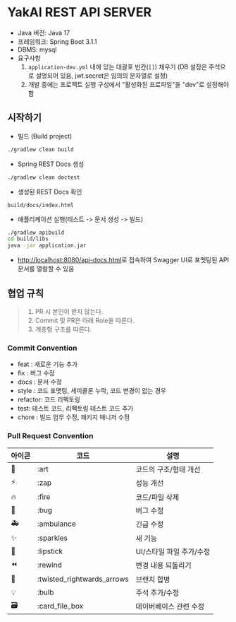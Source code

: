 # YakAl REST API SERVER

* Java 버전: Java 17
* 프레임워크: Spring Boot 3.1.1
* DBMS: mysql
* 요구사항
  1. `application-dev.yml` 내에 있는 대괄호 빈칸(`[]`) 채우기 (DB 설정은 주석으로 설명되어 있음, jwt.secret은 임의의 문자열로 설정)
  2. 개발 중에는 프로젝트 실행 구성에서 "활성화된 프로파일"을 "dev"로 설정해야 함

## 시작하기

* 빌드 (Build project)

```sh
./gradlew clean build
```

* Spring REST Docs 생성

```sh
./gradlew clean doctest
```

* 생성된 REST Docs 확인

```url
build/docs/index.html
```

* 애플리케이션 실행(테스트 -> 문서 생성 -> 빌드)

```sh
./gradlew apibuild
cd build/libs
java -jar application.jar
```

* [http://localhost:8080/api-docs.html](http://localhost:8080/api-docs.html)로 접속하여
 Swagger UI로 포멧팅된 API 문서를 열람할 수 있음


## 협업 규칙
> 1. PR 시 본인이 받지 않는다.
> 2. Commit 및 PR은 아래 Role을 따른다.
> 3. 계층형 구조를 따른다.

### Commit Convention

-   feat : 새로운 기능 추가
-   fix : 버그 수정
-   docs : 문서 수정
-   style : 코드 포맷팅, 세미콜론 누락, 코드 변경이 없는 경우
-   refactor: 코드 리펙토링
-   test: 테스트 코드, 리펙토링 테스트 코드 추가
-   chore : 빌드 업무 수정, 패키지 매니저 수정

### Pull Request Convention

| 아이콘 | 코드                       | 설명                     |
| ------ | -------------------------- | ------------------------ |
| 🎨     | :art                       | 코드의 구조/형태 개선    |
| ⚡️    | :zap                       | 성능 개선                |
| 🔥     | :fire                      | 코드/파일 삭제           |
| 🐛     | :bug                       | 버그 수정                |
| 🚑     | :ambulance                 | 긴급 수정                |
| ✨     | :sparkles                  | 새 기능                  |
| 💄     | :lipstick                  | UI/스타일 파일 추가/수정 |
| ⏪     | :rewind                    | 변경 내용 되돌리기       |
| 🔀     | :twisted_rightwards_arrows | 브랜치 합병              |
| 💡     | :bulb                      | 주석 추가/수정           |
| 🗃      | :card_file_box             | 데이버베이스 관련 수정   |
